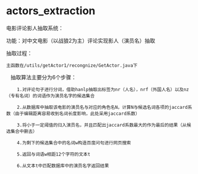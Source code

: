 # actors_extraction

电影评论影人抽取系统：

功能：对中文电影（以战狼2为主）评论实现影人（演员名）抽取

抽取过程：
    
    主函数在/utils/getActor1/recongnize/GetActor.java下
    
    抽取算法主要分为6个步骤：
       
        1.对评论句子进行分词，借助hanlp抽取出标签为nr（人名），nrf（外国人名）以及nz（专有名词）的词语作为演员名字的候选集合
        
        2.从数据库中抽取该电影的演员名与对应的角色名N，计算N与候选名词各项的jaccard系数（由于编辑距离容易收到名词长度影响，此处采用jaccard系数）
        
        3.将小于一定阈值的归入演员名，并且匹配出jaccard系数最大的作为最后的结果（从候选集合中删去）
        
        4.为剩下的候选集合中的名词w构造百度问句进行网页搜索
       
        5.返回与词语w相距12个字符的文本t
        
        6.从文本t中匹配数据库中的演员名字返回结果
        
